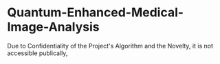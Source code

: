 # Quantum-Enhanced-Medical-Image-Analysis
Due to Confidentiality of the Project's Algorithm and the Novelty, it is not accessible publically, 
